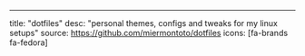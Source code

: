 ---
title: "dotfiles"
desc: "personal themes, configs and tweaks for my linux setups"
source: https://github.com/miermontoto/dotfiles
icons: [fa-brands fa-fedora]
